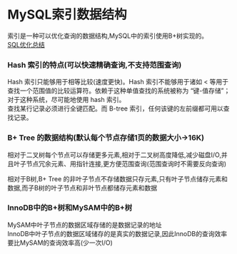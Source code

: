# MySQL索引数据结构

索引是一种可以优化查询的数据结构,MySQL中的索引使用B+树实现的。  
[SQL优化总结](https://github.com/flushCoder/java-base_core/tree/master/docs/db/mysql/SQL-optimize.md)
### Hash 索引的特点(可以快速精确查询,不支持范围查询)  
Hash 索引只能够用于相等比较(速度更快)。Hash 索引不能够用于诸如 < 等用于查找一个范围值的比较运算符。依赖于这种单值查找的系统被称为 “键-值存储”；对于这种系统，尽可能地使用 hash 索引。  
查找某行记录必须进行全键匹配。而 B-tree 索引，任何该键的左前缀都可用以查找记录。 

### B+ Tree 的数据结构(默认每个节点存储1页的数据大小->16K)  
  相对于二叉树每个节点可以存储更多元素,相对于二叉树高度降低,减少磁盘I/O,并且叶子节点冗余元素、用指针连接,更方便范围查询(范围查询时不需要反向查询)  

  相对于B树,B+ Tree 的非叶子节点不存储数据只存元素,只有叶子节点储存元素和数据,而子B树的叶子节点和非叶节点都储存元素和数据  
  
### InnoDB中的B+树和MySAM中的B+树  
  MySAM中叶子节点的数据区域存储的是数据记录的地址  
  InnoDB中叶子节点的数据区域储存的是真实的数据记录,因此InnoDB的查询效率要比MySAM的查询效率高(少一次I/O)

